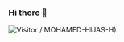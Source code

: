### Hi there 👋

![Visitor](https://visitor-badge.laobi.icu/badge?page_id=MOHAMED-HIJAS-H)
/
MOHAMED-HIJAS-H)
<!--
**MOHAMED-HIJAS-H/MOHAMED-HIJAS-H** is a ✨ _special_ ✨ repository because its `README.md` (this file) appears on your GitHub profile.

Here are some ideas to get you started:

- 🔭 I’m currently working on ...
- 🌱 I’m currently learning ...
- 👯 I’m looking to collaborate on ...
- 🤔 I’m looking for help with ...
- 💬 Ask me about ...
- 📫 How to reach me: ...
- 😄 Pronouns: ...
- ⚡ Fun fact: ...
-->
